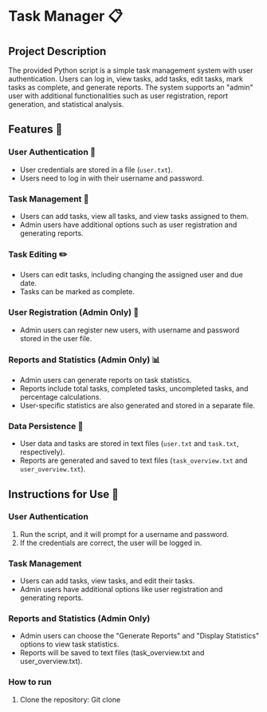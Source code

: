 # Task Manager 📋

## Project Description
The provided Python script is a simple task management system with user authentication. Users can log in, view tasks, add tasks, edit tasks, mark tasks as complete, and generate reports. The system supports an "admin" user with additional functionalities such as user registration, report generation, and statistical analysis.

## Features 🚀

### User Authentication 🔐

- User credentials are stored in a file (`user.txt`).
- Users need to log in with their username and password.

### Task Management 📝

- Users can add tasks, view all tasks, and view tasks assigned to them.
- Admin users have additional options such as user registration and generating reports.

### Task Editing ✏️

- Users can edit tasks, including changing the assigned user and due date.
- Tasks can be marked as complete.

### User Registration (Admin Only) 🤝

- Admin users can register new users, with username and password stored in the user file.

### Reports and Statistics (Admin Only) 📊

- Admin users can generate reports on task statistics.
- Reports include total tasks, completed tasks, uncompleted tasks, and percentage calculations.
- User-specific statistics are also generated and stored in a separate file.

### Data Persistence 💾

- User data and tasks are stored in text files (`user.txt` and `task.txt`, respectively).
- Reports are generated and saved to text files (`task_overview.txt` and `user_overview.txt`).

## Instructions for Use 📌

### User Authentication

1. Run the script, and it will prompt for a username and password.
2. If the credentials are correct, the user will be logged in.

### Task Management

- Users can add tasks, view tasks, and edit their tasks.
- Admin users have additional options like user registration and generating reports.

### Reports and Statistics (Admin Only)

- Admin users can choose the "Generate Reports" and "Display Statistics" options to view task statistics.
- Reports will be saved to text files (task_overview.txt and user_overview.txt).

### How to run
1. Clone the repository:
  Git clone 
